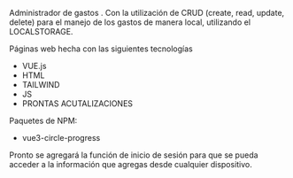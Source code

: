 Administrador de gastos . Con la utilización de CRUD (create, read, update, delete) para el manejo de los gastos de manera local, utilizando el LOCALSTORAGE.

Páginas web hecha con las siguientes tecnologías

  - VUE.js
  - HTML
  - TAILWIND
  - JS
  - PRONTAS ACUTALIZACIONES

Paquetes de NPM:
  - vue3-circle-progress

Pronto se agregará la función de inicio de sesión para que se pueda acceder a la información que agregas desde cualquier dispositivo.
